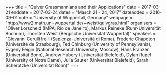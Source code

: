 +++
title = "Quiver Grassmannians and their Applications"
date = 2017-03-21
enddate = 2017-03-24
dates = "March 21 - 24, 2017"
dateadded = 2016-09-01
note = "University of Wuppertal, Germany"
webpage = "http://www2.math.uni-wuppertal.de/~weist/quivgras.html"
organisers = "Oliver Lorscheid (IMPA, Rio de Janeiro), Markus Reineke (Ruhr-Universität Bochum), Thorsten Weist (Bergische Universität Wuppertal)"
speakers = "Giovanni Cerulli Irelli (Sapienza-Università di Roma), Frederic Chapoton (Université de Strasbourg), Ted Chinburg (University of Pennsylvania), Evgeny Feigin (National Research University, Moscow), Hans Franzen (Universität Bonn), Andrew Hubery (Universität Bielefeld), Dylan Rupel (University of Notre Dame), Julia Sauter (Universität Bielefeld), Sarah Scherotzke (Universität Bonn)"
+++
